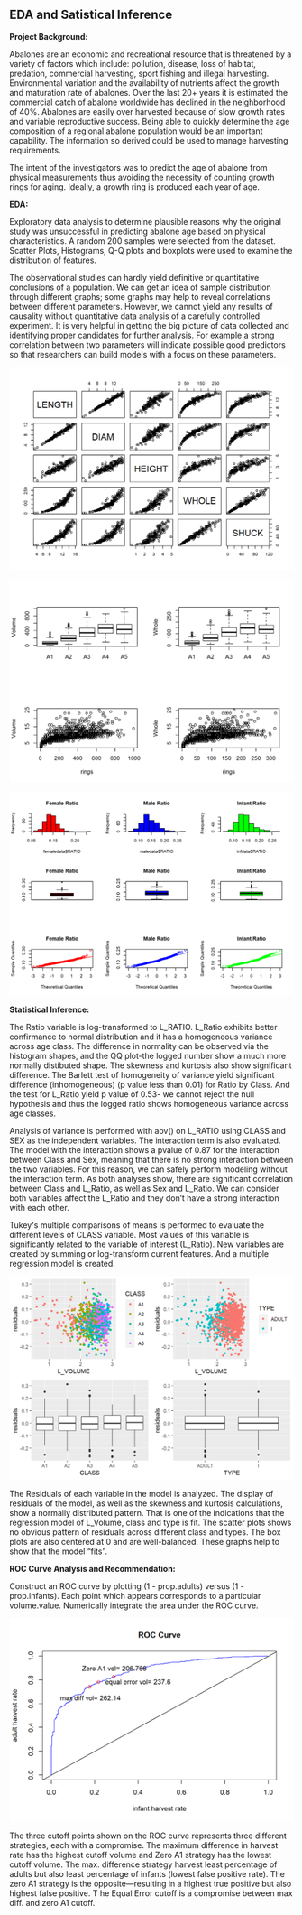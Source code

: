 ## EDA and Satistical Inference

**Project Background:**

Abalones are an economic and recreational resource that is threatened by a variety of factors 
which include: pollution, disease, loss of habitat, predation, commercial harvesting, sport 
fishing and illegal harvesting. Environmental variation and the availability of nutrients affect the 
growth and maturation rate of abalones. Over the last 20+ years it is estimated the commercial 
catch of abalone worldwide has declined in the neighborhood of 40%. Abalones are easily over 
harvested because of slow growth rates and variable reproductive success. Being able to quickly 
determine the age composition of a regional abalone population would be an important 
capability. The information so derived could be used to manage harvesting requirements.

The intent of the investigators was to predict the age of abalone from physical measurements thus avoiding the 
necessity of counting growth rings for aging. Ideally, a growth ring is produced each year of age.

**EDA:**

Exploratory data analysis to determine plausible reasons why the original study was unsuccessful in predicting abalone age based on 
physical characteristics. A random 200 samples were selected from the dataset. Scatter Plots, Histograms, Q-Q plots and boxplots were used to examine the distribution of features. 

The observational studies can hardly yield definitive or quantitative conclusions of a population. 
We can get an idea of sample distribution through different graphs; some graphs may help to reveal correlations between different parameters. 
However, we cannot yield any results of causality without quantitative data analysis of a carefully controlled experiment. 
It is very helpful in getting the big picture of data collected and identifying proper candidates for further analysis. 
For example a strong correlation between two parameters will indicate possible good predictors so that researchers can build models with a focus on these parameters.

![Alt text](/EDA1.png)

![Alt text](/EDA2.png)

![Alt text](/eda3.png)

**Statistical Inference:**

The Ratio variable is log-transformed to L_RATIO. L_Ratio exhibits better confirmance to normal distribution and it has a homogeneous variance across age class. 
The difference in normality can be observed via the histogram shapes, and the QQ plot-the logged number show a much more normally distibuted shape. 
The skewness and kurtosis also show significant difference. The Barlett test of homogeneity of variance yield significant difference (inhomogeneous) (p value less than 0.01) for Ratio by Class.
And the test for L_Ratio yield p value of 0.53- we cannot reject the null hypothesis and thus the logged ratio shows homogeneous variance across age classes.

Analysis of variance is performed with aov() on L_RATIO using CLASS and SEX as the independent variables. The interaction term is also evaluated.
The model with the interaction shows a pvalue of 0.87 for the interaction between Class and Sex, meaning that there is no strong interaction between the two variables. 
For this reason, we can safely perform modeling without the interaction term. 
As both analyses show, there are significant correlation between Class and L_Ratio, as well as Sex and L_Ratio. 
We can consider both variables affect the L_Ratio and they don’t have a strong interaction with each other.

Tukey's multiple comparisons of means is performed to evaluate the different levels of CLASS variable. Most values of this variable is significantly related to the 
variable of interest (L_Ratio). New variables are created by summing or log-transform current features. And a multiple regression model is created. 

![Alt text](/Residual.png)

The Residuals of each variable in the model is analyzed. The display of residuals of the model, as well as the skewness and kurtosis calculations, show a normally distributed pattern. 
That is one of the indications that the regression model of L_Volume, class and type is fit. The scatter plots shows no obvious pattern of residuals across different class and types. 
The box plots are also centered at 0 and are well-balanced. These graphs help to show that the model “fits”.

**ROC Curve Analysis and Recommendation:**

Construct an ROC curve by plotting (1 - prop.adults) versus (1 - prop.infants). Each point which appears corresponds to a particular volume.value. Numerically integrate the area under the ROC curve.

![Alt text](/ROC.png)

The three cutoff points shown on the ROC curve represents three different strategies, each with a compromise. 
The maximum difference in harvest rate has the highest cutoff volume and Zero A1 strategy has the lowest cutoff volume. 
The max. difference strategy harvest least percentage of adults but also least percentage of infants (lowest false positive rate). 
The zero A1 strategy is the opposite—resulting in a highest true positive but also highest false positive. T
he Equal Error cutoff is a compromise between max diff. and zero A1 cutoff.

